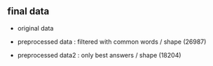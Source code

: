 ## final data 


- original data

- preprocessed data : filtered with common words / shape (26987)
 


- preprocessed data2 : only best answers  / shape (18204) 
